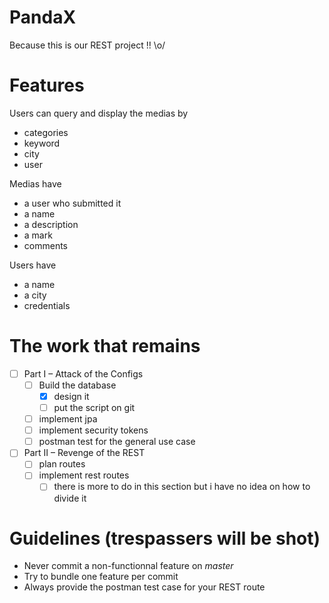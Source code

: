 # PandaX

Because this is our REST project !! \o/

# Features

Users can query and display the medias by
- categories
- keyword
- city
- user

Medias have
- a user who submitted it
- a name
- a description
- a mark
- comments

Users have
- a name
- a city
- credentials

# The work that remains

- [ ] Part I – Attack of the Configs
  - [ ] Build the database
    - [x] design it
    - [ ] put the script on git
  - [ ] implement jpa
  - [ ] implement security tokens
  - [ ] postman test for the general use case
- [ ] Part II – Revenge of the REST
  - [ ] plan routes
  - [ ] implement rest routes
    - [ ] there is more to do in this section but i have no idea on how to divide it

# Guidelines (trespassers will be shot)

- Never commit a non-functionnal feature on *master*
- Try to bundle one feature per commit 
- Always provide the postman test case for your REST route